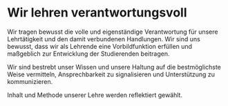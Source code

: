 ﻿<!---
   NAME - The NAME of this project is:
ethos

  FILE - The FILENAME of the current file is:
/v6a2.md

  CREATION - This project was CREATED on:
2017-01-28-16:15:00 UTC

  MODIFICATION - This project was last MODIFIED on:
2017-01-28-16:15:00 UTC

  VERSION - The current VERSION of this project is:
<git-commit-hash>-2017-01-28-16:15:00 UTC

  CREATOR(S) - This project was CREATED by:
Michael Czechowski, Martin Maga

  CONTACT - You can CONTACT the creator(s) or developer(s) of this project at:
E-Mail: mail@martinmaga.de

  COPYRIGHT - The COPYRIGHT holder of this project is:
COPYRIGHT (c) 2016 Martin Maga

  LICENSE - This project is LICENSED under the following license:
Martin Maga 2016 CC BY-SA 4.0 https://creativecommons.org

  SUBFILE – This is a SUBFILE! For more INFORMATION on this project go to:
/README.md
--->

# Wir lehren verantwortungsvoll

Wir tragen bewusst die volle und eigenständige Verantwortung für unsere Lehrtätigkeit und den damit verbundenen Handlungen.
Wir sind uns bewusst, dass wir als Lehrende eine Vorbildfunktion erfüllen und maßgeblich zur Entwicklung der Studierenden beitragen.

Wir sind bestrebt unser Wissen und unsere Haltung auf die bestmöglichste Weise vermitteln, Ansprechbarkeit zu signalisieren und Unterstützung zu kommunizieren.

Inhalt und Methode unserer Lehre werden reflektiert gewählt.
